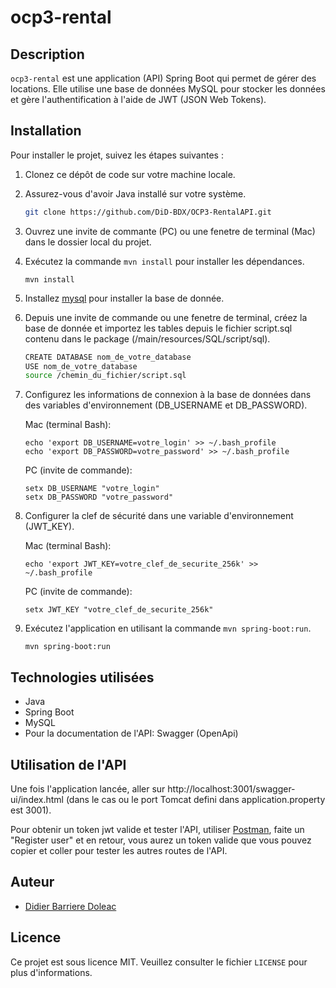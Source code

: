 # ocp3-rental

## Description

`ocp3-rental` est une application (API) Spring Boot qui permet de gérer des locations. Elle utilise une base de données MySQL pour stocker les données et gère l'authentification à l'aide de JWT (JSON Web Tokens).

## Installation

Pour installer le projet, suivez les étapes suivantes :
1. Clonez ce dépôt de code sur votre machine locale.
2. Assurez-vous d'avoir Java installé sur votre système.
    ```bash
    git clone https://github.com/DiD-BDX/OCP3-RentalAPI.git
    ```
3. Ouvrez une invite de commante (PC) ou une fenetre de terminal (Mac) dans le dossier local du projet.
4. Exécutez la commande `mvn install` pour installer les dépendances.
    ```
    mvn install
    ```
5. Installez [mysql](https://dev.mysql.com/downloads/installer/) pour installer la base de donnée.
6. Depuis une invite de commande ou une fenetre de terminal, créez la base de donnée et importez les tables depuis le fichier script.sql contenu dans le package (/main/resources/SQL/script/sql).
    ```bash
    CREATE DATABASE nom_de_votre_database
    USE nom_de_votre_database
    source /chemin_du_fichier/script.sql
    ```
7. Configurez les informations de connexion à la base de données dans des variables d'environnement (DB_USERNAME et       DB_PASSWORD).

    Mac (terminal Bash):
    ```
    echo 'export DB_USERNAME=votre_login' >> ~/.bash_profile
    echo 'export DB_PASSWORD=votre_password' >> ~/.bash_profile
    ```
    PC (invite de commande):
    ```
    setx DB_USERNAME "votre_login"
    setx DB_PASSWORD "votre_password"
    ```
8. Configurer la clef de sécurité dans une variable d'environnement (JWT_KEY).

    Mac (terminal Bash): 
    ```
    echo 'export JWT_KEY=votre_clef_de_securite_256k' >> ~/.bash_profile
    ```
    PC (invite de commande):
    ```
    setx JWT_KEY "votre_clef_de_securite_256k"
    ```
9. Exécutez l'application en utilisant la commande `mvn spring-boot:run`.
    ```
    mvn spring-boot:run
    ```

## Technologies utilisées

- Java
- Spring Boot
- MySQL
- Pour la documentation de l'API: Swagger (OpenApi)

## Utilisation de l'API
Une fois l'application lancée, aller sur http://localhost:3001/swagger-ui/index.html
(dans le cas ou le port Tomcat defini dans application.property est 3001).

Pour obtenir un token jwt valide et tester l'API, utiliser [Postman](https://www.postman.com/), faite un "Register user" et en retour, vous aurez un token valide que vous pouvez copier et coller pour tester les autres routes de l'API.

## Auteur

- [Didier Barriere Doleac](https://github.com/DiD-BDX)

## Licence

Ce projet est sous licence MIT. Veuillez consulter le fichier `LICENSE` pour plus d'informations.